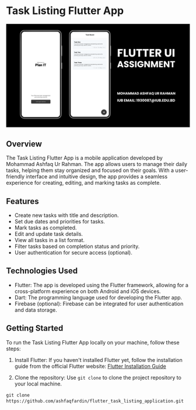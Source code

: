 # Task Listing Flutter App

![Task Listing Flutter App](app_screenshot.png)

## Overview

The Task Listing Flutter App is a mobile application developed by Mohammad Ashfaq Ur Rahman. The app allows users to manage their daily tasks, helping them stay organized and focused on their goals. With a user-friendly interface and intuitive design, the app provides a seamless experience for creating, editing, and marking tasks as complete.

## Features

- Create new tasks with title and description.
- Set due dates and priorities for tasks.
- Mark tasks as completed.
- Edit and update task details.
- View all tasks in a list format.
- Filter tasks based on completion status and priority.
- User authentication for secure access (optional).

## Technologies Used

- Flutter: The app is developed using the Flutter framework, allowing for a cross-platform experience on both Android and iOS devices.
- Dart: The programming language used for developing the Flutter app.
- Firebase (optional): Firebase can be integrated for user authentication and data storage.

## Getting Started

To run the Task Listing Flutter App locally on your machine, follow these steps:

1. Install Flutter: If you haven't installed Flutter yet, follow the installation guide from the official Flutter website: [Flutter Installation Guide](https://flutter.dev/docs/get-started/install)

2. Clone the repository: Use `git clone` to clone the project repository to your local machine.

```
git clone https://github.com/ashfaqfardin/flutter_task_listing_application.git
```